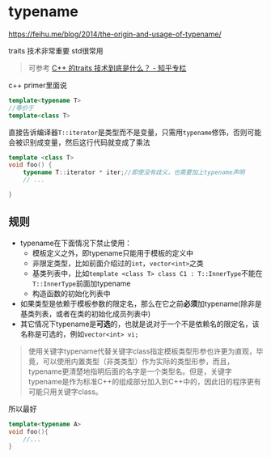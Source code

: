 # typename

https://feihu.me/blog/2014/the-origin-and-usage-of-typename/

traits 技术非常重要 std很常用

> 可参考 [C++ 的traits 技术到底是什么？ - 知乎专栏](https://zhuanlan.zhihu.com/p/413864991)

c++ primer里面说

```c++
template<typename T>
//等价于
template<class T>
```

直接告诉编译器`T::iterator`是类型而不是变量，只需用`typename`修饰，否则可能会被识别成变量，然后这行代码就变成了乘法

```c++
template <class T>
void foo() {
    typename T::iterator * iter;//即使没有歧义，也需要加上typename声明
    // ...

}
```

## 规则

- typename在下面情况下禁止使用：
  - 模板定义之外，即typename只能用于模板的定义中
  - 非限定类型，比如前面介绍过的`int`，`vector<int>`之类
  - 基类列表中，比如`template <class T> class C1 : T::InnerType`不能在`T::InnerType`前面加typename
  - 构造函数的初始化列表中
- 如果类型是依赖于模板参数的限定名，那么在它之前**必须**加typename(除非是基类列表，或者在类的初始化成员列表中)
- 其它情况下typename是**可选**的，也就是说对于一个不是依赖名的限定名，该名称是可选的，例如`vector<int> vi;`

> 使用关键字typename代替关键字class指定模板类型形参也许更为直观，毕竟，可以使用内置类型（非类类型）作为实际的类型形参，而且，typename更清楚地指明后面的名字是一个类型名。但是，关键字typename是作为标准C++的组成部分加入到C++中的，因此旧的程序更有可能只用关键字class。

所以最好

```c++
template<typename A>
void foo(){
    //...
}
```

